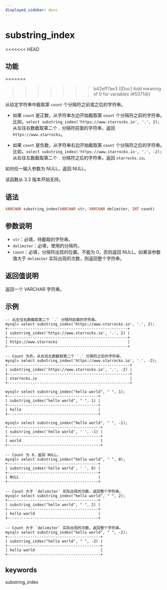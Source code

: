 ```yaml
---
displayed_sidebar: docs
---
```


# substring_index

<<<<<<< HEAD
## 功能
=======

>>>>>>> b42eff7ae3 ([Doc] Add meaning of 0 for variables (#53714))

从给定字符串中截取第 `count` 个分隔符之前或之后的字符串。

- 如果 `count` 是正数，从字符串左边开始截取第 `count` 个分隔符之前的字符串。比如，`select substring_index('https://www.starrocks.io', '.', 2);` 从左往右数截取第二个 `.` 分隔符前面的字符串，返回 `https://www.starrocks`。

- 如果 `count` 是负数，从字符串右边开始截取第 `count` 个分隔符之后的字符串。比如，`select substring_index('https://www.starrocks.io', '.', -2);` 从右往左数截取第二个 `.` 分隔符之后的字符串，返回 `starrocks.io`。

如何任一输入参数为 NULL，返回 NULL。

该函数从 3.2 版本开始支持。

## 语法

```Haskell
VARCHAR substring_index(VARCHAR str, VARCHAR delimiter, INT count)
```

## 参数说明

- `str`：必填，待截取的字符串。
- `delimiter`：必填，使用的分隔符。
- `count`：必填，分隔符出现的位置。不能为 0，否则返回 NULL。如果该参数值大于 `delimiter` 实际出现的次数，则返回整个字符串。

## 返回值说明

返回一个 VARCHAR 字符串。

## 示例

```Plain Text
-- 从左往右数截取第二个 `.` 分隔符前面的字符串。
mysql> select substring_index('https://www.starrocks.io', '.', 2);
+-----------------------------------------------------+
| substring_index('https://www.starrocks.io', '.', 2) |
+-----------------------------------------------------+
| https://www.starrocks                               |
+-----------------------------------------------------+

-- Count 为负，从右往左数截取第二个 `.` 分隔符之后的字符串，
mysql> select substring_index('https://www.starrocks.io', '.', -2);
+------------------------------------------------------+
| substring_index('https://www.starrocks.io', '.', -2) |
+------------------------------------------------------+
| starrocks.io                                         |
+------------------------------------------------------+

mysql> select substring_index("hello world", " ", 1);
+----------------------------------------+
| substring_index("hello world", " ", 1) |
+----------------------------------------+
| hello                                  |
+----------------------------------------+

mysql> select substring_index("hello world", " ", -1);
+-----------------------------------------+
| substring_index('hello world', ' ', -1) |
+-----------------------------------------+
| world                                   |
+-----------------------------------------+

-- Count 为 0，返回 NULL。
mysql> select substring_index("hello world", " ", 0);
+----------------------------------------+
| substring_index('hello world', ' ', 0) |
+----------------------------------------+
| NULL                                   |
+----------------------------------------+

-- Count 大于 `delimiter` 实际出现的次数，返回整个字符串。
mysql> select substring_index("hello world", " ", 2);
+----------------------------------------+
| substring_index("hello world", " ", 2) |
+----------------------------------------+
| hello world                            |
+----------------------------------------+

-- Count 大于 `delimiter` 实际出现的次数，返回整个字符串。
mysql> select substring_index("hello world", " ", -2);
+-----------------------------------------+
| substring_index("hello world", " ", -2) |
+-----------------------------------------+
| hello world                             |
+-----------------------------------------+
```

## keywords

substring_index
